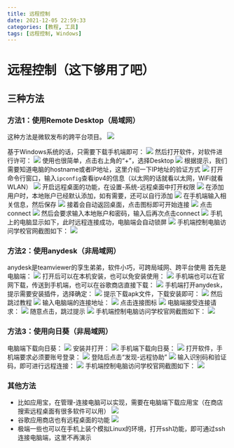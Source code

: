 ```yaml
---
title: 远程控制
date: 2021-12-05 22:59:33
categories: [教程, 工具]
tags: [远程控制, Windows]
---
```


# 远程控制（这下够用了吧）

## 三种方法

<!--more-->

### 方法1：使用Remote Desktop（局域网）
这种方法是微软发布的跨平台项目。
![](/images/远程控制/3d68cea7-c3c0-4cd5-9c89-d3eeb06de6c7.png)

基于Windows系统的话，只需要下载手机端即可：
![](/images/远程控制/b50f6146-159a-4148-8b9b-09a4f9ed7fcc.png)
然后打开软件，对软件进行许可：
![](/images/远程控制/659336a1-ea4a-4dc3-b5b4-5f9213a28bfa.png)
使用也很简单，点击右上角的“+”，选择Desktop
![](/images/远程控制/4e56bcec-1931-4a05-992a-bf016e2db458.png)
根据提示，我们需要知道电脑的hostname或者IP地址，这里介绍一下IP地址的验证方式
![](/images/远程控制/523e337a-91ab-4b84-b9ef-f43b2b1d887c.png)
打开命令行窗口，输入`ipconfig`查看ipv4的信息（以太网的话就看以太网，WiFi就看WLAN）
![](/images/远程控制/8aea7791-8338-4339-a798-3ee552a91ce2.png)
开启远程桌面的功能，在设置-系统-远程桌面中打开权限
![](/images/远程控制/ea01f848-6f4d-4285-8176-ddef8e7c4f7e.png)
在添加用户时，本地账户已经默认添加，如有需要，还可以自行添加
![](/images/远程控制/1a1e3200-3f45-46ec-ac71-3e2bc5eb096e.png)
在手机端输入相关信息，然后保存
![](/images/远程控制/abfc5409-66a1-43bf-adb8-d83abb968eb5.png)
接着会自动返回桌面，点击图标即可开始连接
![](/images/远程控制/0c9261ad-f423-46c8-baca-c1a707d27e56.png)
点击connect
![](/images/远程控制/da44812c-1643-4b13-b218-14d823b1e607.png)
然后会要求输入本地账户和密码，输入后再次点击connect
![](/images/远程控制/2b9bbdb8-a4e2-4680-9d7c-1cadd585ae7d.png)
手机上的电脑显示如下，此时远程连接成功，电脑端会自动锁屏
![](/images/远程控制/ce6a9ca8-3144-4d42-b15b-9d5f6ebf59cf.png)
手机端控制电脑访问学校官网截图如下：
![](/images/远程控制/0b2f13f3-6591-47d8-b930-5e4318bf0629.png)

### 方法2：使用anydesk（非局域网）
anydesk是teamviewer的孪生弟弟，软件小巧，可跨局域网、跨平台使用
首先是电脑端：
![](/images/远程控制/669aa7b0-d4e3-4d02-bf7d-c0e21d1bc0e4.png)
打开后可以在本机安装，也可以免安装使用：
![](/images/远程控制/f6b396e1-7364-42f3-9003-88ab7b6f6d3d.png)
手机端也可以在官网下载，传送到手机端，也可以在谷歌商店直接下载：
![](/images/远程控制/142da3e6-2d9a-41cf-ac68-4e67773bc0df.png)
手机端打开anydesk，提示需要安装插件，选择确定：
![](/images/远程控制/5bc79fad-aee3-4356-aaa9-0263ea65064e.png)
提示下载apk文件，下载安装即可：
![](/images/远程控制/add8f0f8-f984-4c67-af4a-91c9d815588c.png)
然后跳过教程
![](/images/远程控制/a8d30856-f724-4248-872e-58223e5ff745.png)
输入电脑端的连接地址：
![](/images/远程控制/f3c7f035-83f0-4a01-84f1-5e455ea1c72b.png)
点击连接图标
![](/images/远程控制/de127af3-8282-4a3d-8d9e-8d99de538faa.png)
电脑端接受连接请求：
![](/images/远程控制/6b408be3-44c0-41f9-80ce-a612a9f441ae.png)
随意点击，跳过提示
![](/images/远程控制/a0ce532a-667d-495a-b366-1d395e5df9bd.png)
手机端控制电脑访问学校官网截图如下：
![](/images/远程控制/d3e27426-dd87-4133-966c-f0f03565b520.png)

### 方法3：使用向日葵（非局域网）
电脑端下载向日葵：
![](/images/远程控制/ff215c1b-2ce4-4c96-b693-dcc3578fbe5b.png)
安装并打开：
![](/images/远程控制/e7c08782-ecd4-4efe-b250-eb2672740c4e.png)
手机端下载向日葵：
![](/images/远程控制/7384ed99-92f8-4b96-b20d-093d6fad5d24.png)
打开软件，手机端要求必须要账号登录：
![](/images/远程控制/de13111b-4e9d-4c68-b06f-6e94710bd94f.png)
登陆后点击“发现-远程协助”
![](/images/远程控制/12859c62-af59-4964-a1a3-581fe4ba91ca.png)
输入识别码和验证码，即可进行远程连接：
![](/images/远程控制/68abe103-3ef2-43cc-a516-54b6be4eeeb1.png)
手机端控制电脑访问学校官网截图如下：
![](/images/远程控制/ea9e0c6e-f42a-4df7-88a2-87975434758d.png)

### 其他方法
- 比如应用宝，在管理-连接电脑可以实现，需要在电脑端下载应用宝（在商店搜索远程桌面有很多软件可以用）
![](/images/远程控制/26d50053-4366-492d-906c-64e31690002b.png)
- 谷歌应用商店也有远程桌面的功能
![](/images/远程控制/98ad359c-78a6-4400-acf8-0740847d1f3e.png)
- 极端一些也可以在手机上装个模拟Linux的环境，打开ssh功能，即可通过ssh连接电脑端，这里不再演示



